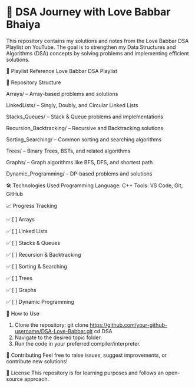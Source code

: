 # 🚀 DSA Journey with Love Babbar Bhaiya
This repository contains my solutions and notes from the Love Babbar DSA Playlist on YouTube. The goal is to strengthen my Data Structures and Algorithms (DSA) concepts by solving problems and implementing efficient solutions.

📌 Playlist Reference
Love Babbar DSA Playlist

📂 Repository Structure

Arrays/ – Array-based problems and solutions

LinkedLists/ – Singly, Doubly, and Circular Linked Lists

Stacks_Queues/ – Stack & Queue problems and implementations

Recursion_Backtracking/ – Recursive and Backtracking solutions

Sorting_Searching/ – Common sorting and searching algorithms

Trees/ – Binary Trees, BSTs, and related algorithms

Graphs/ – Graph algorithms like BFS, DFS, and shortest path

Dynamic_Programming/ – DP-based problems and solutions


🛠️ Technologies Used
Programming Language: C++
Tools: VS Code, Git, GitHub


📈 Progress Tracking

✅ [ ] Arrays

✅ [ ] Linked Lists

✅ [ ] Stacks & Queues

✅ [ ] Recursion & Backtracking

✅ [ ] Sorting & Searching

✅ [ ] Trees

✅ [ ] Graphs

✅ [ ] Dynamic Programming


🚀 How to Use
1. Clone the repository:
git clone https://github.com/your-github-username/DSA-Love-Babbar.git
cd DSA
2. Navigate to the desired topic folder.
3. Run the code in your preferred compiler/interpreter.
   
🤝 Contributing
Feel free to raise issues, suggest improvements, or contribute new solutions!

📜 License
This repository is for learning purposes and follows an open-source approach.
